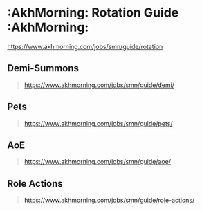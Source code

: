 # :AkhMorning: Rotation Guide :AkhMorning:

<https://www.akhmorning.com/jobs/smn/guide/rotation>

## Demi-Summons

> <https://www.akhmorning.com/jobs/smn/guide/demi/>

## Pets

> <https://www.akhmorning.com/jobs/smn/guide/pets/>

## AoE

> <https://www.akhmorning.com/jobs/smn/guide/aoe/>

## Role Actions

> <https://www.akhmorning.com/jobs/smn/guide/role-actions/>